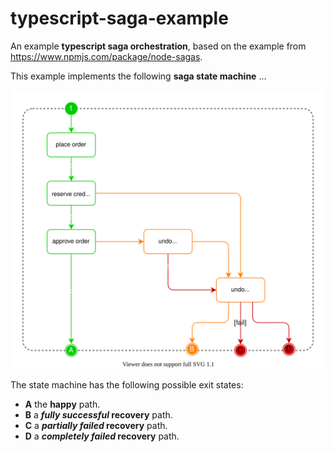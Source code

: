 # typescript-saga-example

An example **typescript saga orchestration**, based on the example from https://www.npmjs.com/package/node-sagas.

This example implements the following **saga state machine** ...

![state machine image](docs/state-machine.svg)

The state machine has the following possible exit states:

- **A** the **happy** path.
- **B** a **_fully successful_ recovery** path.
- **C** a **_partially failed_ recovery** path.
- **D** a **_completely failed_ recovery** path.
